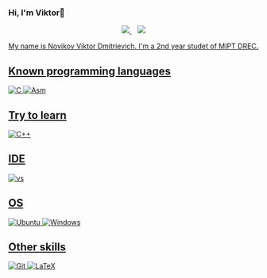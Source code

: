 ### Hi, I'm Viktor👋

<p align='center'>
 <a href="https://t.me/vvvvvviktor">
    <img src="https://img.shields.io/badge/Telegram-2CA5E0?style=for-the-badge&logo=telegram&logoColor=white" />
  </a>&nbsp;&nbsp;
  <a href="https://vk.com/nvoivkitkoorv">
    <img src="https://img.shields.io/badge/вконтакте-%232E87FB.svg?&style=for-the-badge&logo=vk&logoColor=white" />
</p>

My name is Novikov Viktor Dmitrievich. I'm a 2nd year studet of MIPT DREC.


## Known programming languages

![C](https://img.shields.io/badge/C-00599C?style=for-the-badge&logo=c&logoColor=white)
![Asm](https://img.shields.io/badge/Assembly-8B4513?style=for-the-badge&logo=Assembly&logoColor=white)

## Try to learn

![C++](https://img.shields.io/badge/c++-%2300599C.svg?style=for-the-badge&logo=c%2B%2B&logoColor=white)

## IDE

![vs](https://img.shields.io/badge/Visual%20Studio%20Code-0078d7.svg?&style=for-the-badge&logo=visual-studio-code&logoColor=white)

## OS

![Ubuntu](https://img.shields.io/badge/Ubuntu-E95420?style=for-the-badge&logo=ubuntu&logoColor=white)
![Windows](https://img.shields.io/badge/Windows-0078D6?style=for-the-badge&logo=windows&logoColor=white)

## Other skills

![Git](https://img.shields.io/badge/git-%23F05033.svg?style=for-the-badge&logo=git&logoColor=white)
![LaTeX](https://img.shields.io/badge/latex-%23008080.svg?style=for-the-badge&logo=latex&logoColor=white)
